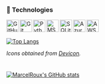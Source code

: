 <!--
**MarcelRoux/MarcelRoux** is a ✨ _special_ ✨ repository because its `README.md` (this file) appears on your GitHub profile.

Here are some ideas to get you started:

- 🔭 I’m currently working on ...
- 🌱 I’m currently learning ...
- 👯 I’m looking to collaborate on ...
- 🤔 I’m looking for help with ...
- 💬 Ask me about ...
- 📫 How to reach me: ...
- 😄 Pronouns: ...
- ⚡ Fun fact: ...
-->
### 🧰 Technologies

<img alt="GitHub" align="left" width="32px" src="https://cdn.jsdelivr.net/gh/devicons/devicon/icons/github/github-original.svg" />
<img alt="Git" align="left" width="32px" src="https://cdn.jsdelivr.net/gh/devicons/devicon/icons/git/git-original.svg" />
<img alt="Python" align="left" width="32px" src="https://cdn.jsdelivr.net/gh/devicons/devicon/icons/python/python-original.svg" />
<img alt="MS SQL Server" align="left" width="32px" src="https://cdn.jsdelivr.net/gh/devicons/devicon/icons/microsoftsqlserver/microsoftsqlserver-plain.svg" />
<img alt="SQLite" align="left" width="32px" src="https://cdn.jsdelivr.net/gh/devicons/devicon/icons/sqlite/sqlite-original.svg" />
<img alt="Azure" align="left" width="32px" src="https://cdn.jsdelivr.net/gh/devicons/devicon/icons/azure/azure-original.svg" />
<img alt="AWS" align="left" width="32px" src="https://cdn.jsdelivr.net/gh/devicons/devicon/icons/amazonwebservices/amazonwebservices-original.svg" />
<br />
<br />

[![Top Langs](https://github-readme-stats.vercel.app/api/top-langs/?username=MarcelRoux&layout=compact&hide=CSS,SCSS&langs_count=6&count_private=true&theme=dark)](https://github.com/anuraghazra/github-readme-stats)

_Icons obtained from [Devicon](https://devicon.dev/)._

#

[![MarcelRoux's GitHub stats](https://github-readme-stats.vercel.app/api?username=MarcelRoux&count_private=true&show_icons=true&theme=dark)](https://github.com/anuraghazra/github-readme-stats)

#

